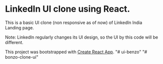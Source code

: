 # LinkedIn UI clone using React.

This is a basic UI clone (non responsive as of now) of LinkedIn India Landing page. 

Note: LinkedIn regularly changes its UI design, so the UI by this code will be different.

This project was bootstrapped with [Create React App](https://github.com/facebook/create-react-app).
"# ui-benzo" 
"# bonzo-clone-ui" 
